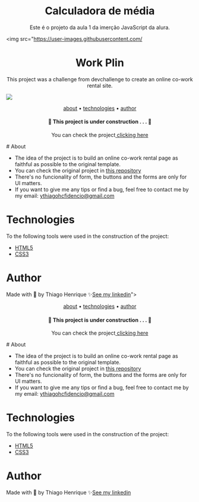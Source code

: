 
<h1 align="center">Calculadora de média</h1>

<p align="center">Este é o projeto da aula 1 da imerção JavaScript da alura.</p>

<img src="https://user-images.githubusercontent.com/<h1 align="center">Work Plin</h1>

<p align="center">This project was a challenge from devchallenge to create an online co-work rental site.</p>

<img src="https://user-images.githubusercontent.com/92443688/154102768-e231f42a-ca4a-4412-89a9-91c4338fb521.jpg">

<p align="center">
    <a href="#about">about</a> •
    <a href="#technologies">technologies</a> •
    <a href="#author">author</a> 
</p>

<h4 align="center">🚧  This project is under construction . . .  🚧 </h4>
<p align="center">You can check the project<a href="https://ythiago03.github.io/grab-login-page/"> clicking here</a></p>
# About

- The idea of ​​the project is to build an online co-work rental page as faithful as possible to the original template.
- You can check the original project in <a href="https://github.com/lubomfim/work-plin">this repository</a>
- There's no funcionality of form, the buttons and the forms are only for UI matters.
- If you want to give me any tips or find a bug, feel free to contact me by my email: ythiagohcfidencio@gmail.com
# Technologies

To the following tools were used in the construction of the project:

- <a href="https://developer.mozilla.org/pt-BR/docs/Web/HTML">HTML5</a>
- <a href="https://developer.mozilla.org/pt-BR/docs/Web/CSS">CSS3</a>

# Author

Made with 💜 by Thiago Henrique ✨<a href="https://www.linkedin.com/in/thiago-fid%C3%AAncio-a24578224/">See my linkedin</a>">

<p align="center">
    <a href="#about">about</a> •
    <a href="#technologies">technologies</a> •
    <a href="#author">author</a> 
</p>

<h4 align="center">🚧  This project is under construction . . .  🚧 </h4>
<p align="center">You can check the project<a href="https://ythiago03.github.io/grab-login-page/"> clicking here</a></p>
# About

- The idea of ​​the project is to build an online co-work rental page as faithful as possible to the original template.
- You can check the original project in <a href="https://github.com/lubomfim/work-plin">this repository</a>
- There's no funcionality of form, the buttons and the forms are only for UI matters.
- If you want to give me any tips or find a bug, feel free to contact me by my email: ythiagohcfidencio@gmail.com
# Technologies

To the following tools were used in the construction of the project:

- <a href="https://developer.mozilla.org/pt-BR/docs/Web/HTML">HTML5</a>
- <a href="https://developer.mozilla.org/pt-BR/docs/Web/CSS">CSS3</a>

# Author

Made with 💜 by Thiago Henrique ✨<a href="https://www.linkedin.com/in/thiago-fid%C3%AAncio-a24578224/">See my linkedin</a>
